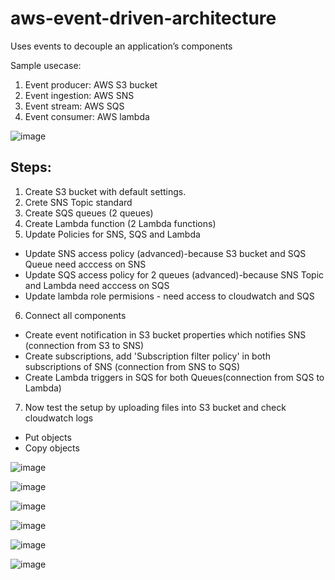 # aws-event-driven-architecture

Uses events to decouple an application’s components

Sample usecase:
1. Event producer: AWS S3 bucket
2. Event ingestion: AWS SNS
3. Event stream: AWS SQS
4. Event consumer: AWS lambda

![image](https://github.com/user-attachments/assets/4c3de10f-d207-48a0-bbd5-b9730d96c2b1)


## Steps:

1. Create S3 bucket with default settings.
2. Crete SNS Topic standard
3. Create SQS queues (2 queues)
4. Create Lambda function (2 Lambda functions)
5. Update Policies for SNS, SQS and Lambda
- Update SNS access policy (advanced)-because S3 bucket and SQS Queue need acccess on SNS
- Update SQS access policy for 2 queues (advanced)-because SNS Topic and Lambda need acccess on SQS
- Update lambda role permisions - need access to cloudwatch and SQS
6. Connect all components
- Create event notification in S3 bucket properties which notifies SNS (connection from S3 to SNS)
- Create subscriptions, add 'Subscription filter policy' in both subscriptions of SNS (connection from SNS to SQS)
- Create Lambda triggers in SQS for both Queues(connection from SQS to Lambda)

7. Now test the setup by uploading files into S3 bucket and check cloudwatch logs
- Put objects
- Copy objects

![image](https://github.com/user-attachments/assets/19bc38ec-177f-4ccf-bfe9-62321b528cae)

![image](https://github.com/user-attachments/assets/c95e27ef-ccb7-4617-8fd2-a85986a39d42)

![image](https://github.com/user-attachments/assets/c40286a9-60c4-4bf4-b13f-5c0deb8b7d2e)

![image](https://github.com/user-attachments/assets/10dbae79-b4e0-4164-8d0e-1105b72f0a0a)

![image](https://github.com/user-attachments/assets/53e11427-449c-4ed8-9656-bf5720701972)

![image](https://github.com/user-attachments/assets/8bd26323-4093-4df3-83b4-4331eade5799)

